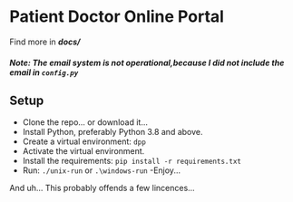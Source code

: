 # Patient Doctor Online Portal

Find more in ***docs/***

##### Note: The email system is not operational,because I did not include the email in ```config.py```


Setup
-----
- Clone the repo... or download it...
- Install Python, preferably Python 3.8 and above.
- Create a virtual environment: ```dpp```
- Activate the virtual environment.
- Install the requirements: ```pip install -r requirements.txt```
- Run: ```./unix-run``` or ```.\windows-run```
-Enjoy...

And uh... This probably offends a few lincences...
